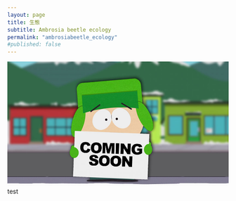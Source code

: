 ```yaml
---
layout: page
title: 生態
subtitle: Ambrosia beetle ecology
permalink: "ambrosiabeetle_ecology"
#published: false
---
```

![](assets/img/ComingSoon_Kyle.jpg)
test

